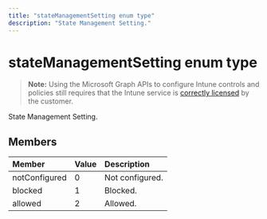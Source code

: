 ---title: "stateManagementSetting enum type"description: "State Management Setting."---# stateManagementSetting enum type

> **Note:** Using the Microsoft Graph APIs to configure Intune controls and policies still requires that the Intune service is [correctly licensed](https://go.microsoft.com/fwlink/?linkid=839381) by the customer.

State Management Setting.
## Members
|Member|Value|Description|
|:---|:---|:---|
|notConfigured|0|Not configured.|
|blocked|1|Blocked.|
|allowed|2|Allowed.|



